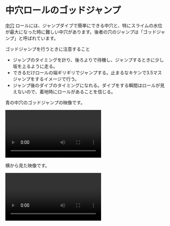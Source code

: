 # 中穴ロールのゴッドジャンプ

 [中穴](../rolls/isolated-duo.md) ロールには、ジャンプダイブで簡単にできる中穴と、特にスライムの水位が最大になった時に難しい中穴があります。後者の穴のジャンプは「ゴッドジャンプ」と呼ばれています。

ゴッドジャンプを行うときに注意すること

* ジャンプのタイミングを計り、後ろよりで待機し、ジャンプするときに少し坂を上るように走る。
* できるだけロールの端ギリギリでジャンプする。止まるなキケンで3.5マスジャンプをするイメージで行う。
* ジャンプ後のダイブのタイミングになれる。ダイブをする瞬間はロールが見えないので、着地時にロールがあることを信じる。

青の中穴のゴッドジャンプの映像です。

<video controls>
  <source src="/images/advanced/isolated-duo-god-jumps/isolated-duo-god-jump-forward.mp4" type="video/mp4">
</video>

横から見た映像です。

<video controls>
  <source src="/images/advanced/isolated-duo-god-jumps/isolated-duo-god-jump-side.mp4" type="video/mp4">
</video>
